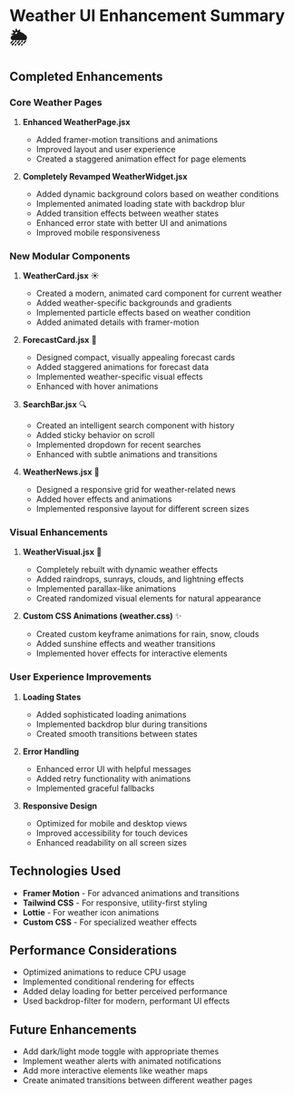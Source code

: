# Weather UI Enhancement Summary 🌦️

## Completed Enhancements

### Core Weather Pages
1. **Enhanced WeatherPage.jsx**
   - Added framer-motion transitions and animations
   - Improved layout and user experience
   - Created a staggered animation effect for page elements

2. **Completely Revamped WeatherWidget.jsx**
   - Added dynamic background colors based on weather conditions
   - Implemented animated loading state with backdrop blur
   - Added transition effects between weather states
   - Enhanced error state with better UI and animations
   - Improved mobile responsiveness

### New Modular Components
1. **WeatherCard.jsx** ☀️
   - Created a modern, animated card component for current weather
   - Added weather-specific backgrounds and gradients
   - Implemented particle effects based on weather condition
   - Added animated details with framer-motion

2. **ForecastCard.jsx** 📅
   - Designed compact, visually appealing forecast cards
   - Added staggered animations for forecast data
   - Implemented weather-specific visual effects
   - Enhanced with hover animations

3. **SearchBar.jsx** 🔍
   - Created an intelligent search component with history
   - Added sticky behavior on scroll
   - Implemented dropdown for recent searches
   - Enhanced with subtle animations and transitions

4. **WeatherNews.jsx** 📰
   - Designed a responsive grid for weather-related news
   - Added hover effects and animations
   - Implemented responsive layout for different screen sizes

### Visual Enhancements
1. **WeatherVisual.jsx** 🌈
   - Completely rebuilt with dynamic weather effects
   - Added raindrops, sunrays, clouds, and lightning effects
   - Implemented parallax-like animations
   - Created randomized visual elements for natural appearance

2. **Custom CSS Animations (weather.css)** ✨
   - Created custom keyframe animations for rain, snow, clouds
   - Added sunshine effects and weather transitions
   - Implemented hover effects for interactive elements

### User Experience Improvements
1. **Loading States**
   - Added sophisticated loading animations
   - Implemented backdrop blur during transitions
   - Created smooth transitions between states

2. **Error Handling**
   - Enhanced error UI with helpful messages
   - Added retry functionality with animations
   - Implemented graceful fallbacks

3. **Responsive Design**
   - Optimized for mobile and desktop views
   - Improved accessibility for touch devices
   - Enhanced readability on all screen sizes

## Technologies Used
- **Framer Motion** - For advanced animations and transitions
- **Tailwind CSS** - For responsive, utility-first styling
- **Lottie** - For weather icon animations
- **Custom CSS** - For specialized weather effects

## Performance Considerations
- Optimized animations to reduce CPU usage
- Implemented conditional rendering for effects
- Added delay loading for better perceived performance
- Used backdrop-filter for modern, performant UI effects

## Future Enhancements
- Add dark/light mode toggle with appropriate themes
- Implement weather alerts with animated notifications
- Add more interactive elements like weather maps
- Create animated transitions between different weather pages
